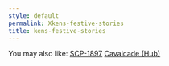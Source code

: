 ```yaml
---
style: default
permalink: Xkens-festive-stories
title: kens-festive-stories
---
```

You may also like:
[SCP-1897](http://scp-wiki.net/scp-1897)
[Cavalcade (Hub)](http://scp-wiki.net/cavalcade-hub)